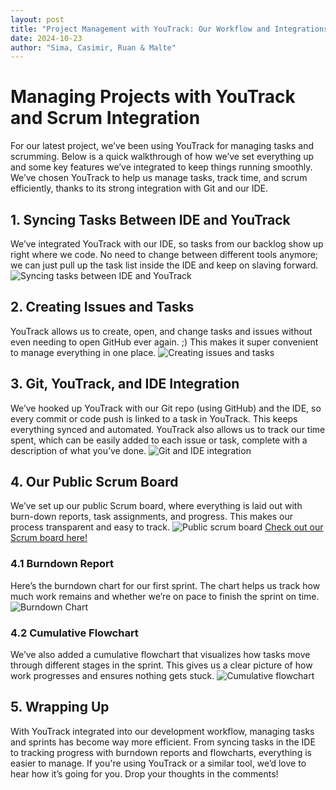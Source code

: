 ```yaml
---
layout: post
title: "Project Management with YouTrack: Our Workflow and Integrations"
date: 2024-10-23
author: "Sima, Casimir, Ruan & Malte"
---
```


# Managing Projects with YouTrack and Scrum Integration

For our latest project, we’ve been using YouTrack for managing tasks and scrumming. Below is a quick walkthrough of how we’ve set everything up and some key features we’ve integrated to keep things running smoothly. We’ve chosen YouTrack to help us manage tasks, track time, and scrum efficiently, thanks to its strong integration with Git and our IDE.

## 1. Syncing Tasks Between IDE and YouTrack

We’ve integrated YouTrack with our IDE, so tasks from our backlog show up right where we code. No need to change between different tools anymore; we can just pull up the task list inside the IDE and keep on slaving forward.
![Syncing tasks between IDE and YouTrack](https://github.com/user-attachments/assets/b7fe3820-76fc-4645-b21e-1c24bd5d9483)

## 2. Creating Issues and Tasks

YouTrack allows us to create, open, and change tasks and issues without even needing to open GitHub ever again. ;) This makes it super convenient to manage everything in one place.
![Creating issues and tasks](https://github.com/user-attachments/assets/b736900e-deb9-42d3-88d9-3872d6c43d96)

## 3. Git, YouTrack, and IDE Integration

We’ve hooked up YouTrack with our Git repo (using GitHub) and the IDE, so every commit or code push is linked to a task in YouTrack. This keeps everything synced and automated. YouTrack also allows us to track our time spent, which can be easily added to each issue or task, complete with a description of what you’ve done.
![Git and IDE integration](https://github.com/user-attachments/assets/97df6da1-5c21-463f-81d2-e474f012a70c)

## 4. Our Public Scrum Board

We’ve set up our public Scrum board, where everything is laid out with burn-down reports, task assignments, and progress. This makes our process transparent and easy to track.
![Public scrum board](https://github.com/user-attachments/assets/5228ddd5-c565-4e57-91b6-5af429f1e83d)
[Check out our Scrum board here!](https://dhbw-malte.youtrack.cloud/agiles/176-6/current)

### 4.1 Burndown Report

Here’s the burndown chart for our first sprint. The chart helps us track how much work remains and whether we’re on pace to finish the sprint on time.
![Burndown Chart](https://github.com/user-attachments/assets/2734f8ce-5b67-483e-b721-c2fcfde39433)

### 4.2 Cumulative Flowchart

We’ve also added a cumulative flowchart that visualizes how tasks move through different stages in the sprint. This gives us a clear picture of how work progresses and ensures nothing gets stuck.
![Cumulative flowchart](https://github.com/user-attachments/assets/2540a8fa-7b01-41a5-932f-2c1bb6793f87)

## 5. Wrapping Up

With YouTrack integrated into our development workflow, managing tasks and sprints has become way more efficient. From syncing tasks in the IDE to tracking progress with burndown reports and flowcharts, everything is easier to manage. If you're using YouTrack or a similar tool, we’d love to hear how it’s going for you. Drop your thoughts in the comments!
